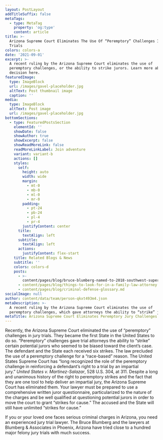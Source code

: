 ```yaml
---
layout: PostLayout
addTitleSuffix: false
metaTags:
  - type: MetaTag
    property: 'og:type'
    content: article
title: >-
  Arizona Supreme Court Eliminates The Use Of “Peremptory” Challenges In Jury
  Trials
colors: colors-a
date: '2021-09-01'
excerpt: >-
  ​​A recent ruling by the Arizona Supreme Court eliminates the use of
  peremptory challenges, or the ability to strike jurors. Learn more about this
  decision here.
featuredImage:
  type: ImageBlock
  url: /images/gavel-placeholder.jpg
  altText: Post thumbnail image
  caption: ''
media:
  type: ImageBlock
  altText: Post image
  url: /images/gavel-placeholder.jpg
bottomSections:
  - type: FeaturedPostsSection
    elementId: ''
    showDate: false
    showAuthor: true
    showExcerpt: false
    showReadMoreLink: false
    readMoreLinkLabel: Join adventure
    variant: variant-b
    actions: []
    styles:
      self:
        height: auto
        width: wide
        margin:
          - mt-0
          - mb-0
          - ml-0
          - mr-0
        padding:
          - pt-24
          - pb-24
          - pl-4
          - pr-4
        justifyContent: center
      title:
        textAlign: left
      subtitle:
        textAlign: left
      actions:
        justifyContent: flex-start
    title: Related Blogs & News
    subtitle: ''
    colors: colors-d
    posts:
      - >-
        content/pages/blog/bruce-blumberg-named-to-2018-southwest-super-lawyers-list.md
      - content/pages/blog/things-to-look-for-in-a-family-law-attorney.md
      - content/pages/blog/criminal-defense-glossary.md
socialImage: null
author: content/data/team/person-qkxt493m4.json
metaDescription: >-
  ​​A recent ruling by the Arizona Supreme Court eliminates the use of
  peremptory challenges, which gave attorneys the ability to “strike” jurors.
metaTitle: Arizona Supreme Court Eliminates Peremptory Jury Challenges.
---
```


Recently, the Arizona Supreme Court eliminated the use of “peremptory” challenges in jury trials. They became the first State in the United States to do so. “Peremptory” challenges gave trial attorneys the ability to “strike” certain potential jurors who seemed to be biased toward the client’s case. The defendant and the State each received six strikes. The law precluded the use of a peremptory challenge for a “race-based” reason. The United States Supreme Court has “long recognized the role of the peremptory challenge in reinforcing a defendant’s right to a trial by an impartial jury.” *United States v. Martinez-Salazar*, 528 U.S. 304, at 311. Despite a long and unanimous history of the right to peremptory strikes and the fact that they are one tool to help deliver an impartial jury, the Arizona Supreme Court has eliminated them. Your lawyer must be prepared to use a comprehensive written juror questionnaire, particularized to the nature of the charges and be well qualified at questioning potential jurors in order to move the court to grant “strikes for cause.” The accused and the State will still have unlimited “strikes for cause.”

If you or your loved one faces serious criminal charges in Arizona, you need an experienced jury trial lawyer. The Bruce Blumberg and the lawyers at Blumberg & Associates in Phoenix, Arizona have tried close to a hundred major felony jury trials with much success.
